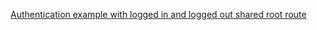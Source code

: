 [Authentication example with logged in and logged out shared root route ](https://github.com/rackt/react-router/tree/latest/examples/auth-with-shared-root)
